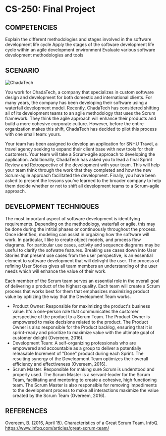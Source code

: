 # CS-250: Final Project

## COMPETENCIES
Explain the different methodologies and stages involved in the software development life cycle
Apply the stages of the software development life cycle within an agile development environment
Evaluate various software development methodologies and tools

## SCENARIO
![ChadaTech](https://user-images.githubusercontent.com/108596884/225725545-dc4f8cbc-cef1-4b1c-9fe5-c803fb0f79bf.png)

You work for ChadaTech, a company that specializes in custom software design and development for both domestic and international clients. For many years, the company has been developing their software using a waterfall development model. Recently, ChadaTech has considered shifting all of its development teams to an agile methodology that uses the Scrum framework. They think the agile approach will enhance their products and build a more cohesive corporate culture. However, before the entire organization makes this shift, ChadaTech has decided to pilot this process with one small team: yours.

Your team has been assigned to develop an application for SNHU Travel, a travel agency seeking to expand their client base with new tools for their customers. Your team will take a Scrum-agile approach to developing the application. Additionally, ChadaTech has asked you to lead a final Sprint Review and Retrospective of the development with your team. This will help your team think through the work that they completed and how the new Scrum-agile approach facilitated the development. Finally, you have been asked to present the lessons you’ve learned to the broader company to help them decide whether or not to shift all development teams to a Scrum-agile approach.

## DEVELOPMENT TECHNIQUES
The most important aspect of software development is identifying requirements. Depending on the methodology, waterfall or agile, this may be done during the intitial phases or continuously throughout the process. Once identified, modeling can assist in orgaizing how the software will work. In particular, I like to create object models, and process flow diagrams. For particular use cases, activity and sequence diagrams may be useful to clarify the sofwatre features. Breaking use cases down into User Stories that present use cases from the user perspective, is an essential element to software development that will delivght the user. The process of refining User Stories gives all team members an understanding of the user needs which will enhance the value of their work.

Each member of the Scrum team serves an essential role in the overall goal of delivering a product of the highest quality. Each team will create a Scrum process that works best for them that emphasizes maximizing product value by optiizing the way that the Development Team works. 

* Product Owner: Responsible for maximizing the product's business value. It's a one-person role that communicates the customer perspective of the product to a Scrum Team. The Product Owner is empowered to make decisions related to the product. The Product Owner is also responsible for the Product backlog, ensuring that it is sprint-ready and prioritize to maximize value with the ultimate goal of customer delight (Overeem, 2016).
* Development Team: A self-organizing professionals who are empowered and accountable as a group to deliver a potentially releasable Increment of "Done" product during each Sprint. The resulting synergy of the Development Team optimizes their overall efficiency and effectiveness (Overeem, 2016).
* Scrum Master: Responsible for making sure Scrum is understood and properly used. The Scrum Master is a servant-leader for the Scrum Team, facilitating and mentoring to create a cohesive, high functioning team. The Scrum Master is also responsible for removing impediments to the development process to make all interactions maximize the value created by the Scrum Team (Overeem, 2016).


## REFERENCES
Overeem, B. (2016, April 15). Characteristics of a Great Scrum Team. InfoQ. 
https://www.infoq.com/articles/great-scrum-team/
